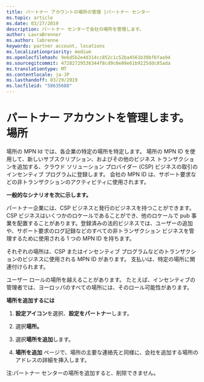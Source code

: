 ```yaml
---
title: パートナー アカウントの場所の管理 |パートナー センター
ms.topic: article
ms.date: 03/27/2019
description: パートナー センターで会社の場所を管理します。
author: LauraBrenner
ms.author: labrenne
keywords: partner account, locations
ms.localizationpriority: medium
ms.openlocfilehash: 9e6d5b2e4d314cc852c1c52ba4561b39bf6faa94
ms.sourcegitcommit: 47282729538344f8cd9c0e89e61b9225ddc85ada
ms.translationtype: MT
ms.contentlocale: ja-JP
ms.lasthandoff: 03/29/2019
ms.locfileid: "58635688"
---
```

# <a name="manage-your-partner-account-locations"></a>パートナー アカウントを管理します。場所

場所の MPN Id では、各企業の特定の場所を特定します。 場所の MPN ID を使用して、新しいサブスクリプション、およびその他のビジネス トランザクションを追加する、クラウド ソリューション プロバイダー (CSP) ビジネスの取引のインセンティブ プログラムに登録します。 会社の MPN ID は、サポート要求などの非トランザクションのアクティビティに使用されます。

**一般的なシナリオを次に示します。** 

パートナー企業には、CSP ビジネスと発行のビジネスを持つことができます。 CSP ビジネスはいくつかのロケールであることができ、他のロケールで pub 事業を配置することがあります。登録済みの法的ビジネスでは、ユーザーの追加や、サポート要求のログ記録などのすべての非トランザクション ビジネスを管理するために使用される 1 つの MPN ID を持ちます。 

それぞれの場所は、CSP またはインセンティブ プログラムなどのトランザクションのビジネスに使用される MPN ID があります。 支払いは、特定の場所に関連付けられます。

ユーザー ロールの場所を越えることがあります。 たとえば、インセンティブの管理者では、ヨーロッパのすべての場所には、そのロール可能性があります。

**場所を追加するには**

1. **設定アイコン**を選択、**設定をパートナー**します。 

2. 選択**場所。**

3. 選択**場所を追加**します。  

4. **場所を追加** ページで、場所の主要な連絡先と同様に、会社を追加する場所のアドレスの詳細を挿入します。

注:パートナー センターの場所を追加すると、削除できません。

